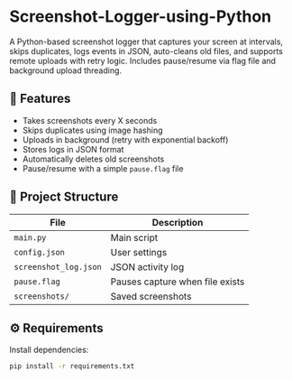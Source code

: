 # Screenshot-Logger-using-Python
A Python-based screenshot logger that captures your screen at intervals, skips duplicates, logs events in JSON, auto-cleans old files, and supports remote uploads with retry logic. Includes pause/resume via flag file and background upload threading.

## 🚀 Features
- Takes screenshots every X seconds
- Skips duplicates using image hashing
- Uploads in background (retry with exponential backoff)
- Stores logs in JSON format
- Automatically deletes old screenshots
- Pause/resume with a simple `pause.flag` file

## 📁 Project Structure

| File | Description |
|------|-------------|
| `main.py` | Main script |
| `config.json` | User settings |
| `screenshot_log.json` | JSON activity log |
| `pause.flag` | Pauses capture when file exists |
| `screenshots/` | Saved screenshots |

## ⚙️ Requirements

Install dependencies:
```bash
pip install -r requirements.txt
